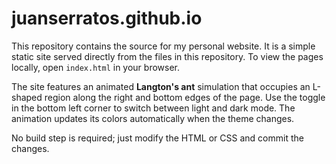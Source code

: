 # juanserratos.github.io

This repository contains the source for my personal website. It is a simple
static site served directly from the files in this repository. To view the
pages locally, open `index.html` in your browser.

The site features an animated **Langton's ant** simulation that occupies an
L-shaped region along the right and bottom edges of the page. Use the toggle in
the bottom left corner to switch between light and dark mode. The animation
updates its colors automatically when the theme changes.

No build step is required; just modify the HTML or CSS and commit the changes.


